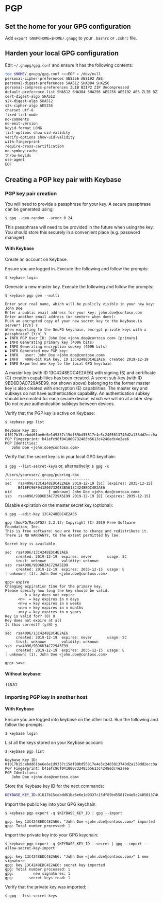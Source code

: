 # PGP

## Set the home for your GPG configuration
Add `export GNUPGHOME=$HOME/.gnupg` to your `.bashrc` or `.zshrc` file.

## Harden your local GPG configuration

Edit `~/.gnupg/gpg.conf` and ensure it has the following contents:

```sh
tee $HOME/.gnupg/gpg.conf <<<EOF > /dev/null
personal-cipher-preferences AES256 AES192 AES
personal-digest-preferences SHA512 SHA384 SHA256
personal-compress-preferences ZLIB BZIP2 ZIP Uncompressed
default-preference-list SHA512 SHA384 SHA256 AES256 AES192 AES ZLIB BZIP2 ZIP Uncompressed
cert-digest-algo SHA512
s2k-digest-algo SHA512
s2k-cipher-algo AES256
charset utf-8
fixed-list-mode
no-comments
no-emit-version
keyid-format LONG
list-options show-uid-validity
verify-options show-uid-validity
with-fingerprint
require-cross-certification
no-symkey-cache
throw-keyids
use-agent
EOF
```

## Creating a PGP key pair with Keybase

### PGP key pair creation

You will need to provide a passphrase for your key. A secure passphrase can be generated using:

`$ gpg --gen-random --armor 0 24`

This passphrase will need to be provided in the future when using the key. You should store this securely in a convenient place (e.g. password manager).

#### With Keybase

Create an account on Keybase.

Ensure you are logged in. Execute the following and follow the prompts:

`$ keybase login`

Generate a new master key. Execute the following and follow the prompts:

`$ keybase pgp gen --multi`

```
Enter your real name, which will be publicly visible in your new key: John Doe
Enter a public email address for your key: john.doe@contoso.com
Enter another email address (or <enter> when done):
Push an encrypted copy of your new secret key to the Keybase.io server? [Y/n] Y
When exporting to the GnuPG keychain, encrypt private keys with a passphrase? [Y/n] Y
▶ INFO PGP User ID: John Doe <john.doe@contoso.com> [primary]
▶ INFO Generating primary key (4096 bits)
▶ INFO Generating encryption subkey (4096 bits)
▶ INFO Generated new PGP key:
▶ INFO   user: John Doe <john.doe@contoso.com>
▶ INFO   4096-bit RSA key, ID 13C4248EDC4E2AE6, created 2019-12-19
▶ INFO Exported new key to the local GPG keychain
```

A master key (with ID 13C4248EDC4E2AE6) with signing (S) and certificate (C) creation capabilities has been created.
A secret sub-key (with ID 9BD6D3AC729A5E99, not shown above) belonging to the former master key is also created with encryption (E) capabilities.
The master key and subkeys do not have authentication capability. An authentication subkey should be created for each secure device, which we will do at a later step. Do not reuse authentication subkeys between devices.

Verify that the PGP key is active on Keybase:

`$ keybase pgp list`

```
Keybase Key ID:  01017b15cebdd61be6e6e1d9337c15df89bd55817e4e5c2405013740d2a138dd2ecc0a
PGP Fingerprint: b41efc96f041800732483b5613c4248edc4e2ae6
PGP Identities:
   John Doe <john.doe@contoso.com>
```

Verify that the secret key is in your local GPG keychain:

`$ gpg --list-secret-keys`
or, alternatively:
`$ gpg -K`

```
/Users/youruser/.gnupg/pubring.kbx
---------------------------------------
sec   rsa4096/13C4248EDC4E2AE6 2019-12-19 [SC] [expires: 2035-12-15]
      B41EFC96F041800732483B5613C4248EDC4E2AE6
uid                 [ unknown] John Doe <john.doe@contoso.com>
ssb   rsa4096/9BD6D3AC729A5E99 2019-12-19 [E] [expires: 2035-12-15]
```

Disable expiration on the master secret key (optional):

`$ gpg --edit-key 13C4248EDC4E2AE6`

```
gpg (GnuPG/MacGPG2) 2.2.17; Copyright (C) 2019 Free Software Foundation, Inc.
This is free software: you are free to change and redistribute it.
There is NO WARRANTY, to the extent permitted by law.

Secret key is available.

sec  rsa4096/13C4248EDC4E2AE6
     created: 2019-12-19  expires: never       usage: SC
     trust: unknown       validity: unknown
ssb  rsa4096/9BD6D3AC729A5E99
     created: 2019-12-19  expires: 2035-12-15  usage: E
[ unknown] (1). John Doe <john.doe@contoso.com>

gpg> expire
Changing expiration time for the primary key.
Please specify how long the key should be valid.
         0 = key does not expire
      <n>  = key expires in n days
      <n>w = key expires in n weeks
      <n>m = key expires in n months
      <n>y = key expires in n years
Key is valid for? (0) 0
Key does not expire at all
Is this correct? (y/N) y

sec  rsa4096/13C4248EDC4E2AE6
     created: 2019-12-19  expires: never       usage: SC
     trust: unknown       validity: unknown
ssb  rsa4096/9BD6D3AC729A5E99
     created: 2019-12-19  expires: 2035-12-15  usage: E
[ unknown] (1). John Doe <john.doe@contoso.com>

gpg> save
```

#### Without keybase:
*TODO*

### Importing PGP key in another host

#### With Keybase

Ensure you are logged into keybase on the other host. Run the following and follow the prompts:

`$ keybase login`

List all the keys stored on your Keybase account:

`$ keybase pgp list`

```
Keybase Key ID:  01017b15cebdd61be6e6e1d9337c15df89bd55817e4e5c2405013740d2a138dd2ecc0a
PGP Fingerprint: b41efc96f041800732483b5613c4248edc4e2ae6
PGP Identities:
   John Doe <john.doe@contoso.com>
```

Store the Keybase key ID for the next commands:

```sh
KEYBASE_KEY_ID=01017b15cebdd61be6e6e1d9337c15df89bd55817e4e5c2405013740d2a138dd2ecc0a
```

Import the public key into your GPG keychain:

`$ keybase pgp export -q $KEYBASE_KEY_ID | gpg --import`

```
gpg: key 13C4248EDC4E2AE6: "John Doe <john.doe@contoso.com>" imported
gpg: Total number processed: 1
```

Import the private key into your GPG keychain:

`$ keybase pgp export -q $KEYBASE_KEY_ID --secret | gpg --import --allow-secret-key-import`

```
gpg: key 13C4248EDC4E2AE6: "John Doe <john.doe@contoso.com>" 1 new signature
gpg: key 13C4248EDC4E2AE6: secret key imported
gpg: Total number processed: 1
gpg:         new signatures: 1
gpg:       secret keys read: 1
```

Verify that the private key was imported:

`$ gpg --list-secret-keys`
